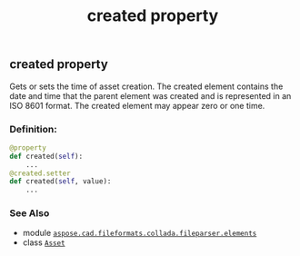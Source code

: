 ﻿---
title: created property
second_title: Aspose.CAD for Python via .NET API References
description: 
type: docs
weight: 50
url: /python-net/aspose.cad.fileformats.collada.fileparser.elements/asset/created/
is_root: false
---

## created property


Gets or sets the time of asset creation.
The created element contains the date and time that the parent element was created
and is represented in an ISO 8601 format.
The created element may appear zero or one time.
### Definition:
```python
@property
def created(self):
    ...
@created.setter
def created(self, value):
    ...
```

### See Also
* module [`aspose.cad.fileformats.collada.fileparser.elements`](../../)
* class [`Asset`](/cad/python-net/aspose.cad.fileformats.collada.fileparser.elements/asset)
